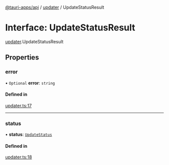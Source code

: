 [@tauri-apps/api](../index.md) / [updater](../modules/updater.md) / UpdateStatusResult

# Interface: UpdateStatusResult

[updater](../modules/updater.md).UpdateStatusResult

## Properties

### error

• `Optional` **error**: `string`

#### Defined in

[updater.ts:17](https://github.com/tauri-apps/tauri/blob/8edc636/tooling/api/src/updater.ts#L17)

___

### status

• **status**: [`UpdateStatus`](../modules/updater.md#updatestatus)

#### Defined in

[updater.ts:18](https://github.com/tauri-apps/tauri/blob/8edc636/tooling/api/src/updater.ts#L18)
